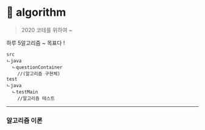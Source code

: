 # 🤪 algorithm
> 2020 코테를 위하여 ~

하루 5알고리즘 ~ 목표다 !

```
src
ㄴjava
  ㄴquestionContainer
    //(알고리즘 구현체)
test
ㄴjava
  ㄴtestMain
    //알고리즘 테스트 
```

---

### 알고리즘 이론